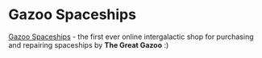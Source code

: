 # Gazoo Spaceships

[Gazoo Spaceships](https://gazoo-spaceships.web.app/) - the first ever online intergalactic shop for purchasing and repairing spaceships by **The Great Gazoo** :)